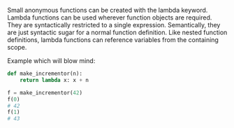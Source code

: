 Small anonymous functions can be created with the lambda keyword.  Lambda functions can be used wherever function objects are required. They are syntactically restricted to a single expression. Semantically, they are just syntactic sugar for a normal function definition. Like nested function definitions, lambda functions can reference variables from the containing scope.

Example which will blow mind:

```python
def make_incrementor(n):
    return lambda x: x + n

f = make_incrementor(42)
f(0)
# 42
f(1)
# 43

```
